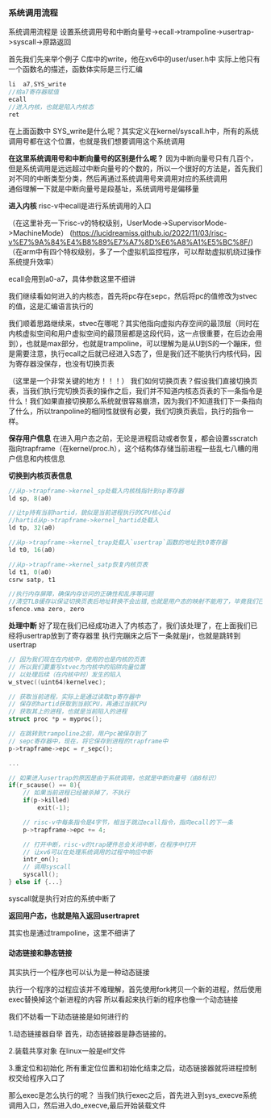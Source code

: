 ### 系统调用流程
系统调用流程是
设置系统调用号和中断向量号->ecall->trampoline->usertrap->syscall->原路返回


首先我们先来举个例子 C库中的write，他在xv6中的user/user.h中
实际上他只有一个函数名的描述，函数体实际是三行汇编

```C++
li  a7,SYS_write
//给a7寄存器赋值
ecall
//进入内核，也就是陷入内核态
ret 
```

在上面函数中 SYS_write是什么呢？其实定义在kernel/syscall.h中，所有的系统调用号都在这个位置，也就是我们想要调用这个系统调用

**在这里系统调用号和中断向量号的区别是什么呢？**
因为中断向量号只有几百个，但是系统调用是远远超过中断向量号的个数的，所以一个很好的方法是，首先我们对不同的中断类型分类，然后再通过系统调用号来调用对应的系统调用     
通俗理解一下就是中断向量号是段基址，系统调用号是偏移量


**进入内核**
risc-v中ecall是进行系统调用的入口

（在这里补充一下risc-v的特权级别，UserMode->SupervisorMode->MachineMode）
(https://lucidreamiss.github.io/2022/11/03/risc-v%E7%9A%84%E4%B8%89%E7%A7%8D%E6%A8%A1%E5%BC%8F/)
（在arm中有四个特权级别，多了一个虚拟机监控程序，可以帮助虚拟机绕过操作系统提升效率）

ecall会用到a0-a7，具体参数这里不细讲


我们继续看如何进入的内核态，首先将pc存在sepc，然后将pc的值修改为stvec的值，这是汇编语言执行的

我们顺着思路继续来，stvec在哪呢？其实他指向虚拟内存空间的最顶层（同时在内核虚拟空间和用户虚拟空间的最顶层都是这段代码，这一点很重要，在后边会用到），也就是max部分，也就是trampoline，可以理解为是从U到S的一个蹦床，但是需要注意，执行ecall之后就已经进入S态了，但是我们还不能执行内核代码，因为寄存器没保存，也没有切换页表

（这里是一个非常关键的地方！！！）
我们如何切换页表？假设我们直接切换页表，当我们执行完切换页表的操作之后，我们并不知道内核态页表的下一条指令是什么！我们如果直接切换那么系统就很容易崩溃，因为我们不知道我们下一条指向了什么，所以tranpoline的相同性就很有必要，我们切换页表后，执行的指令一样。


**保存用户信息**
在进入用户态之前，无论是进程启动或者恢复，都会设置sscratch指向trapframe（在kernel/proc.h），这个结构体存储当前进程一些乱七八糟的用户信息和内核信息

**切换到内核页表信息**
```C++
//从p->trapframe->kernel_sp处载入内核栈指针到sp寄存器
ld sp, 8(a0)

//让tp持有当前hartid，貌似是当前进程执行的CPU核心id
//hartid从p->trapframe->kernel_hartid处载入
ld tp, 32(a0)

//从p->trapframe->kernel_trap处载入`usertrap`函数的地址到t0寄存器
ld t0, 16(a0)

//从p->trapframe->kernel_satp恢复内核页表
ld t1, 0(a0)
csrw satp, t1

//执行内存屏障，确保内存访问的正确性和乱序等问题
//清空TLB缓存以保证切换页表后地址转换不会出错,也就是用户态的映射不能用了，毕竟我们已经进入了内核态
sfence.vma zero, zero
```

**处理中断**
好了现在我们已经成功进入了内核态了，我们该处理了，在上面我们已经将usertrap放到了寄存器里
执行完蹦床之后下一条就是jr，也就是跳转到usertrap

```C++
// 因为我们现在在内核中，使用的也是内核的页表
// 所以我们要重写stvec为内核中的陷阱向量位置
// 以处理后续（在内核中时）发生的陷入
w_stvec((uint64)kernelvec);

// 获取当前进程，实际上是通过读取tp寄存器中
// 保存的hartid获取到当前CPU，再通过当前CPU
// 获取其上的进程，也就是当前陷入的进程
struct proc *p = myproc();

// 在跳转到trampoline之前，用户pc被保存到了
// sepc寄存器中，现在，将它保存到进程的trapframe中
p->trapframe->epc = r_sepc();

...

// 如果进入usertrap的原因是由于系统调用，也就是中断向量号（由8标识）
if(r_scause() == 8){
    // 如果当前进程已经被杀掉了，不执行
    if(p->killed)
        exit(-1);

    // risc-v中每条指令是4字节，相当于跳过ecall指令，指向ecall的下一条
    p->trapframe->epc += 4;

    // 打开中断，risc-v的trap硬件总会关闭中断，在程序中打开
    // 让xv6可以在处理系统调用的过程中响应中断
    intr_on();
    // 调用syscall
    syscall();
} else if {...}
```

syscall就是执行对应的系统中断了


**返回用户态，也就是陷入返回usertrapret**

其实也是通过trampoline，这里不细讲了



#### 动态链接和静态链接
其实执行一个程序也可以认为是一种动态链接

执行一个程序的过程应该并不难理解，首先使用fork拷贝一个新的进程，然后使用exec替换掉这个新进程的内容
所以看起来执行新的程序也像一个动态链接

我们不妨看一下动态链接是如何进行的

1.动态链接器自举
首先，动态链接器是静态链接的。

2.装载共享对象
在linux一般是elf文件

3.重定位和初始化
所有重定位位置和初始化结束之后，动态链接器就将进程控制权交给程序入口了


那么exec是怎么执行的呢？
当我们执行exec之后，首先进入到sys_execve系统调用入口，然后进入do_execve,最后开始装载文件

